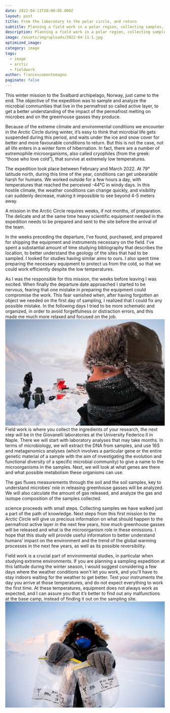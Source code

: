 ```yaml
---
date: 2022-04-11T20:00:05.000Z
layout: post
title: From the laboratory to the polar circle, and return
subtitle: Planning a field work in a polar region, collecting samples, and bringing them back to the laboratories safely
description: Planning a field work in a polar region, collecting samples, and bringing them back to the laboratories safely
image: /assets/img/uploads/2022-04-11-1.jpg
optimized_image:
category: image
tags:
  - image
  - arctic
  - fieldwork
author: francescomontemagno
paginate: false
---
```

This winter mission to the Svalbard archipelago, Norway, just came to the end. The objective of the expedition was to sample and analyze the microbial communities that live in the permafrost so called active layer, to get a better understanding of the impact of the permafrost melting on microbes and on the greenhouse gasses they produce.

Because of the extreme climate and environmental conditions we encounter in the Arctic Circle during winter, it’s easy to think that microbial life gets suspended during this period, and waits under the ice and snow cover for better and more favourable conditions to return. But this is not the case, not all life enters in a winter form of hibernation. In fact, there are a number of extremophile microorganisms, also called cryophiles (from the greek: “those who love cold”), that survive at extremely low temperatures.

The expedition took place between February and March 2022. At 79° latitude north, during this time of the year, conditions can get unbearable harsh for humans. We worked outside for a few hours a day, with temperatures that reached the perceived -44°C in windy days. In this hostile climate, the weather conditions can change quickly, and visibility can suddenly decrease, making it impossible to see beyond 4-5 meters away.

A mission in the Arctic Circle requires weeks, if not months, of preparation. The delicate and at the same time heavy scientific equipment needed in the expedition needs to be prepared and sent to the site before the arrival of the team.

In the weeks preceding the departure, I’ve found, purchased, and prepared for shipping the equipment and instruments necessary on the field. I’ve spent a substantial amount of time studying bibliography that describes the location, to better understand the geology of the sites that had to be sampled. I looked for studies having similar aims to ours. I also spent time preparing the necessary equipment to protect us from the cold, so that we could work efficiently despite the low temperatures.  

As I was the responsible for this mission, the weeks before leaving I was excited. When finally the departure date approached I started to be nervous, fearing that one mistake in preparing the equipment could compromise the work. This fear vanished when, after having forgotten an object we needed on the first day of sampling, I realized that I could fix any possible mistake. In the following days I tried to be more schematic and organized, in order to avoid forgetfulness or distraction errors, and this made me much more relaxed and focused on the job.
![Alt text](/assets/img/uploads/2022-04-11-2.jpg "Francesco Montemagno")
Field work is where you collect the ingredients of your research, the next step will be in the Giovanelli laboratories at the University Federico II in Naple. There we will start with laboratory analyses that may take months. In terms of microbiology, we will extract the DNA from samples, and use 16S and metagenomics analyses (which involves a particular gene or the entire genetic material of a sample with the aim of investigating the evolution and functional diversity of a specific microbial community) to give a name to the microorganisms in the samples. Next, we will look at what genes are there and what possible metabolism these organisms can use.

The gas fluxes measurements through the soil and the soil samples, key to understand microbes’ role in releasing greenhouse gasses will be analyzed. We will also calculate the amount of gas released, and analyze the gas and isotope composition of the samples collected.

science proceeds with small steps. Collecting samples we have walked just a part of the path of knowledge. Next steps from this first mission to the Arctic Circle will give us precious information on what should happen to the permafrost active layer in the next few years, how much greenhouse gasses will be released and what is the microorganism role in these emissions. I hope that this study will provide useful information to better understand humans’ impact on the environment and the trend of the global warming processes in the next few years, as well as its possible reversibility.

Field work is a crucial part of environmental studies, in particular when studying extreme environments. If you are planning a sampling expedition at this latitude during the winter season, I would suggest considering a few days where the weather conditions won't let you work, and you'll have to stay indoors waiting for the weather to get better. Test your instruments the day you arrive at those temperatures, and do not expect everything to work the first time. At these temperatures, equipment does not always work as expected, and I can assure you that it’s better to find out any malfunctions at the base camp, instead of finding it out on the sampling site.
![Alt text](/assets/img/uploads/2022-04-11-3.jpg "Martina Cascone showing samples")
